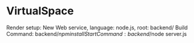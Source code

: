 # VirtualSpace

Render setup: 
New Web service, language: node.js, root: backend/
Build Command: backend/$npm install
Start Command: backend/$node server.js
